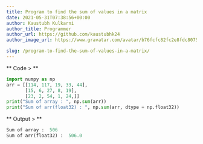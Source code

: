 ```yaml
---
title: Program to find the sum of values in a matrix
date: 2021-05-31T07:38:56+00:00
author: Kaustubh Kulkarni
author_title: Programmer
author_url: https://github.com/kaustubhk24
author_image_url: https://www.gravatar.com/avatar/b76fcfc82fc2e8fdc8075636f1735f61?s=200

slug: /program-to-find-the-sum-of-values-in-a-matrix/
---
```

** Code > **

```python title="file.py"
import numpy as np
arr = [[114, 117, 19, 33, 44],
       [15, 6, 27, 8, 19],
       [23, 2, 54, 1, 24,]]
print("Sum of array : ", np.sum(arr))
print("Sum of arr(float32) : ", np.sum(arr, dtype = np.float32))
```

** Output > **

```python title="Output"
Sum of array :  506
Sum of arr(float32) :  506.0
```